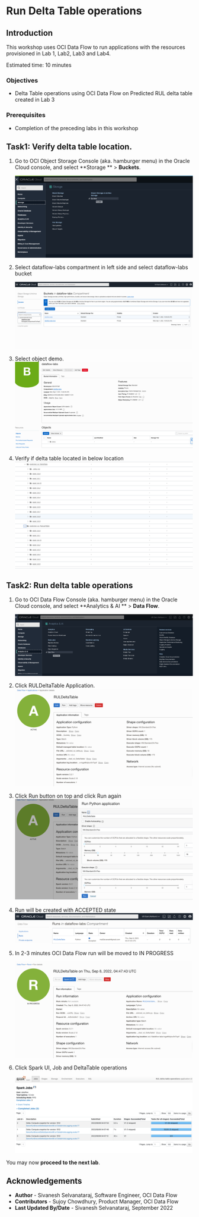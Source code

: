# Run Delta Table operations

## Introduction

This workshop uses OCI Data Flow to run applications with the resources provisioned in Lab 1, Lab2, Lab3 and Lab4.

Estimated time: 10 minutes

### Objectives

* Delta Table operations using OCI Data Flow on Predicted RUL delta table created in Lab 3

### Prerequisites

* Completion of the preceding labs in this workshop

## Task1: Verify delta table location.

1. Go to OCI Object Storage Console (aka. hamburger menu) in the Oracle Cloud console, and select **Storage ** > **Buckets**.

   ![Oracle Cloud console, a](images/object-storage-menu.png  " ")

2. Select dataflow-labs compartment in left side and select dataflow-labs bucket

   ![Oracle Cloud console, Dataflow](images/object-storage-bucket.png " ")

3. Select object demo.
   ![Oracle Cloud console, Dataflow](images/demo-object.png " ")

4. Verify if delta table located in below location
    ![Oracle Cloud console, Object Storage](images/sinks.png " ")

## Task2: Run delta table operations

1. Go to OCI Data Flow Console (aka. hamburger menu) in the Oracle Cloud console, and select **Analytics & AI ** > **Data Flow**.

   ![Oracle Cloud console, Dataflow](images/dataflow-menu.png " ")

2. Click RULDeltaTable Application.
   ![Oracle Cloud console, Dataflow](images/rul-delta-table.png " ")

3. Click Run button on top and click Run again
   ![Oracle Cloud console, Dataflow](images/rul-delta-table-run.png " ")

4. Run will be created with ACCEPTED state
   ![Oracle Cloud console, Dataflow](images/rul-delta-table-accepted.png " ")
   
5. In 2-3 minutes OCI Data Flow run will be moved to IN PROGRESS

   ![Oracle Cloud console, Dataflow](images/delta-table-progress.png " ")

6. Click Spark UI, Job and DeltaTable operations

   ![Oracle Cloud console, Dataflow](images/delta-table-spark-ui.png " ")


You may now **proceed to the next lab**.

## Acknowledgements
- **Author** -  Sivanesh Selvanataraj, Software Engineer, OCI Data Flow
- **Contributors** - Sujoy Chowdhury, Product Manager, OCI Data Flow
- **Last Updated By/Date** - Sivanesh Selvanataraj, September 2022
